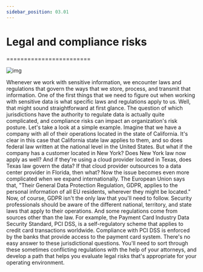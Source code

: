 ```yaml
---
sidebar_position: 03.01
---
```


# Legal and compliance risks
========================

![img](/img/1-3-1-1.png)

Whenever we work with sensitive information, we encounter laws and regulations that govern the ways that we store, process, and transmit that information. One of the first things that we need to figure out when working with sensitive data is what specific laws and regulations apply to us. Well, that might sound straightforward at first glance. The question of which jurisdictions have the authority to regulate data is actually quite complicated, and compliance risks can impact an organization's risk posture. Let's take a look at a simple example. Imagine that we have a company with all of their operations located in the state of California. It's clear in this case that California state law applies to them, and so does federal law written at the national level in the United States. But what if the company has a customer located in New York? Does New York law now apply as well? And if they're using a cloud provider located in Texas, does Texas law govern the data? If that cloud provider outsources to a data center provider in Florida, then what? Now the issue becomes even more complicated when we expand internationally. The European Union says that, "Their General Data Protection Regulation, GDPR, applies to the personal information of all EU residents, wherever they might be located." Now, of course, GDPR isn't the only law that you'll need to follow. Security professionals should be aware of the different national, territory, and state laws that apply to their operations. And some regulations come from sources other than the law. For example, the Payment Card Industry Data Security Standard, PCI DSS, is a self-regulatory scheme that applies to credit card transactions worldwide. Compliance with PCI DSS is enforced by the banks that provide access to the payment card system. There's no easy answer to these jurisdictional questions. You'll need to sort through these sometimes conflicting regulations with the help of your attorneys, and develop a path that helps you evaluate legal risks that's appropriate for your operating environment.